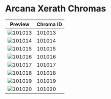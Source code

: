 # Arcana Xerath Chromas

| Preview | Chroma ID |
|---------|-----------|
| ![101013](https://raw.communitydragon.org/latest/plugins/rcp-be-lol-game-data/global/default/v1/champion-chroma-images/101/101013.png) | 101013 |
| ![101014](https://raw.communitydragon.org/latest/plugins/rcp-be-lol-game-data/global/default/v1/champion-chroma-images/101/101014.png) | 101014 |
| ![101015](https://raw.communitydragon.org/latest/plugins/rcp-be-lol-game-data/global/default/v1/champion-chroma-images/101/101015.png) | 101015 |
| ![101016](https://raw.communitydragon.org/latest/plugins/rcp-be-lol-game-data/global/default/v1/champion-chroma-images/101/101016.png) | 101016 |
| ![101017](https://raw.communitydragon.org/latest/plugins/rcp-be-lol-game-data/global/default/v1/champion-chroma-images/101/101017.png) | 101017 |
| ![101018](https://raw.communitydragon.org/latest/plugins/rcp-be-lol-game-data/global/default/v1/champion-chroma-images/101/101018.png) | 101018 |
| ![101019](https://raw.communitydragon.org/latest/plugins/rcp-be-lol-game-data/global/default/v1/champion-chroma-images/101/101019.png) | 101019 |
| ![101020](https://raw.communitydragon.org/latest/plugins/rcp-be-lol-game-data/global/default/v1/champion-chroma-images/101/101020.png) | 101020 |